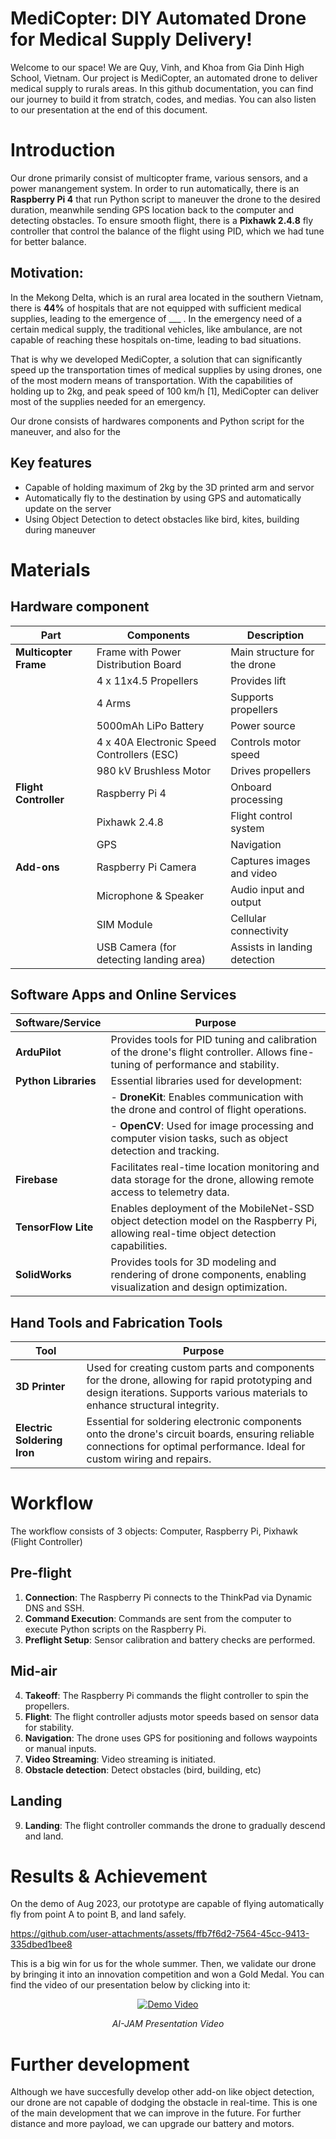 # MediCopter: DIY Automated Drone for Medical Supply Delivery!

Welcome to our space! We are Quy, Vinh, and Khoa from Gia Dinh High School, Vietnam. Our project is MediCopter, an automated drone to deliver medical supply to rurals areas. In this github documentation, you can find our journey to build it from stratch, codes, and medias. You can also listen to our presentation at the end of this document.
# Introduction
Our drone primarily consist of multicopter frame, various sensors, and a power manangement system. In order to run automatically, there is an **Raspberry Pi 4** that run Python script to maneuver the drone to the desired duration, meanwhile sending GPS location back to the computer and detecting obstacles. To ensure smooth flight, there is a **Pixhawk 2.4.8** fly controller that control the balance of the flight using PID, which we had tune for better balance.
## Motivation:
In the Mekong Delta, which is an rural area located in the southern Vietnam, there is **44%** of hospitals that are not equipped with sufficient medical supplies, leading to the emergence of ___ . In the emergency need of a certain medical supply, the traditional vehicles, like ambulance, are not capable of reaching these hospitals on-time, leading to bad situations.

That is why we developed MediCopter, a solution that can significantly speed up the transportation times of medical supplies by using drones, one of the most modern means of transportation. With the capabilities of holding up to 2kg, and peak speed of 100 km/h [1], MediCopter can deliver most of the supplies needed for an emergency.

Our drone consists of hardwares components and Python script for the maneuver, and also for the

## Key features

* Capable of holding maximum of 2kg by the 3D printed arm and servor
* Automatically fly to the destination by using GPS and automatically update on the server
 * Using Object Detection to detect obstacles like bird, kites, building during maneuver

# Materials

## Hardware component


| Part                   | Components                                 | Description                         |
|------------------------|--------------------------------------------|-------------------------------------|
| **Multicopter Frame**  | Frame with Power Distribution Board        | Main structure for the drone       |
|                        | 4 x 11x4.5 Propellers                       | Provides lift                       |
|                        | 4 Arms                                     | Supports propellers                 |
|                        | 5000mAh LiPo Battery                         | Power source                       |
|                        | 4 x 40A Electronic Speed Controllers (ESC) | Controls motor speed                |
|                        | 980 kV Brushless Motor                      | Drives propellers                   |
| **Flight Controller**  | Raspberry Pi 4                              | Onboard processing                  |
|                        | Pixhawk 2.4.8                              | Flight control system               |
|                        | GPS                                         | Navigation                          |
| **Add-ons**            | Raspberry Pi Camera                         | Captures images and video           |
|                        | Microphone & Speaker                        | Audio input and output              |
|                        | SIM Module                                  | Cellular connectivity                |
|                        | USB Camera (for detecting landing area)    | Assists in landing detection        |

## Software Apps and Online Services

| Software/Service         | Purpose                                           |
|--------------------------|---------------------------------------------------|
| **ArduPilot**            | Provides tools for PID tuning and calibration of the drone's flight controller. Allows fine-tuning of performance and stability. |
| **Python Libraries**     | Essential libraries used for development:   |
|                          | - **DroneKit**: Enables communication with the drone and control of flight operations.  |
|                          | - **OpenCV**: Used for image processing and computer vision tasks, such as object detection and tracking. |
| **Firebase**             | Facilitates real-time location monitoring and data storage for the drone, allowing remote access to telemetry data. |
| **TensorFlow Lite**      | Enables deployment of the MobileNet-SSD object detection model on the Raspberry Pi, allowing real-time object detection capabilities. |
| **SolidWorks**           | Provides tools for 3D modeling and rendering of drone components, enabling visualization and design optimization. |


## Hand Tools and Fabrication Tools

| Tool                     | Purpose                                           |
|--------------------------|---------------------------------------------------|
| **3D Printer**           | Used for creating custom parts and components for the drone, allowing for rapid prototyping and design iterations. Supports various materials to enhance structural integrity. |
| **Electric Soldering Iron** | Essential for soldering electronic components onto the drone's circuit boards, ensuring reliable connections for optimal performance. Ideal for custom wiring and repairs. |

# Workflow
The workflow consists of 3 objects: Computer, Raspberry Pi, Pixhawk (Flight Controller)
## Pre-flight
1. **Connection**: The Raspberry Pi connects to the ThinkPad via Dynamic DNS and SSH. 
2. **Command Execution**: Commands are sent from the computer to execute Python scripts on the Raspberry Pi. 
3. **Preflight Setup**: Sensor calibration and battery checks are performed. 
## Mid-air
4. **Takeoff**: The Raspberry Pi commands the flight controller to spin the propellers. 
5. **Flight**: The flight controller adjusts motor speeds based on sensor data for stability. 
6. **Navigation**: The drone uses GPS for positioning and follows waypoints or manual inputs. 
7. **Video Streaming**: Video streaming is initiated. 
8. **Obstacle detection**: Detect obstacles (bird, building, etc)
## Landing
9. **Landing**: The flight controller commands the drone to gradually descend and land.
# Results & Achievement
On the demo of Aug 2023, our prototype are capable of flying automatically fly from point A to point B, and land safely. 

https://github.com/user-attachments/assets/ffb7f6d2-7564-45cc-9413-335dbed1bee8

This is a big win for us for the whole summer. Then, we validate our drone by bringing it into an innovation competition and won a Gold Medal. You can find the video of our presentation below by clicking into it:

<div align="center">

[![Demo Video](https://i.ytimg.com/an_webp/0ZWgyOTTF1M/mqdefault_6s.webp?du=3000&sqp=CMuj6rgG&rs=AOn4CLBX9lz_WXm-ejFd_2T9RwqOcMvjVg)](https://www.youtube.com/watch?v=0ZWgyOTTF1M&t)

*AI-JAM Presentation Video*
</div>


# Further development

Although we have succesfully develop other add-on like object detection, our drone are not capable of dodging the obstacle in real-time. This is one of the main development that we can improve in the future. For further distance and more payload, we can upgrade our battery and motors.
